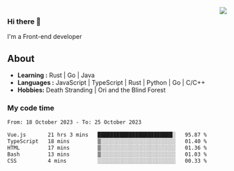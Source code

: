 <img align='right' src="https://github-readme-stats.vercel.app/api?username=strugglebak&show_icons=true">

### Hi there 👋

I'm a Front-end developer

## About

-  **Learning :** Rust | Go | Java
-  **Languages :** JavaScript | TypeScript | Rust | Python | Go | C/C++
-  **Hobbies:** Death Stranding | Ori and the Blind Forest

### My code time

<!--START_SECTION:waka-->

```txt
From: 18 October 2023 - To: 25 October 2023

Vue.js       21 hrs 3 mins   ████████████████████████░   95.87 %
TypeScript   18 mins         ▒░░░░░░░░░░░░░░░░░░░░░░░░   01.40 %
HTML         17 mins         ▒░░░░░░░░░░░░░░░░░░░░░░░░   01.36 %
Bash         13 mins         ▒░░░░░░░░░░░░░░░░░░░░░░░░   01.03 %
CSS          4 mins          ░░░░░░░░░░░░░░░░░░░░░░░░░   00.33 %
```

<!--END_SECTION:waka-->
